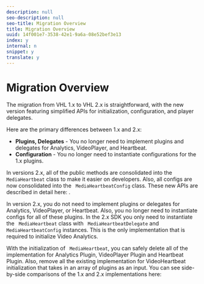 ```yaml
---
description: null
seo-description: null
seo-title: Migration Overview
title: Migration Overview
uuid: 14f001e7-3538-42e1-9a6a-08e52bef3e13
index: y
internal: n
snippet: y
translate: y
---
```


# Migration Overview

The migration from VHL 1.x to VHL 2.x is straightforward, with the new version featuring simplified APIs for initialization, configuration, and player delegates.

Here are the primary differences between 1.x and 2.x:


* **Plugins, Delegates** - You no longer need to implement plugins and delegates for Analytics, VideoPlayer, and Heartbeat.
* **Configuration** - You no longer need to instantiate configurations for the 1.x plugins.


In versions 2.x, all of the public methods are consolidated into the ` MediaHeartbeat` class to make it easier on developers. Also, all configs are now consolidated into the ` MediaHeartbeatConfig` class. These new APIs are described in detail here: [](../../c_vhl_stand-implement/c_vhl_mig_1x_to_2x/vhl-mig-1x-2x-api-change-reference.md). 

In version 2.x, you do not need to implement plugins or delegates for Analytics, VideoPlayer, or Heartbeat. Also, you no longer need to instantiate configs for all of these plugins. In the 2.x SDK you only need to instantiate the ` MediaHeartbeat` class with ` MediaHeartbeatDelegate` and ` MediaHeartbeatConfig` instances. This is the only implementation that is required to initialize Video Analytics. 

With the initialization of ` MediaHeartbeat`, you can safely delete all of the implementation for Analytics Plugin, VideoPlayer Plugin and Heartbeat Plugin. Also, remove all the existing implementation for VideoHeartbeat initialization that takes in an array of plugins as an input. You can see side-by-side comparisons of the 1.x and 2.x implementations here: [](../../c_vhl_stand-implement/c_vhl_mig_1x_to_2x/vhl-mig-1x-2x-comp-table.md)
